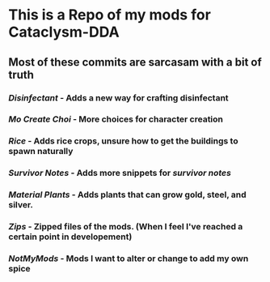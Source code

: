 # This is a Repo of my mods for Cataclysm-DDA
## Most of these commits are sarcasam with a bit of truth

### *Disinfectant* - Adds a new way for crafting disinfectant

### *Mo Create Choi* - More choices for character creation

### *Rice* - Adds rice crops, unsure how to get the buildings to spawn naturally

### *Survivor Notes* - Adds more snippets for *survivor notes*

### *Material Plants* - Adds plants that can grow gold, steel, and silver.

### *Zips* - Zipped files of the mods. (When I feel I've reached a certain point in developement)

### *NotMyMods* - Mods I want to alter or change to add my own spice
